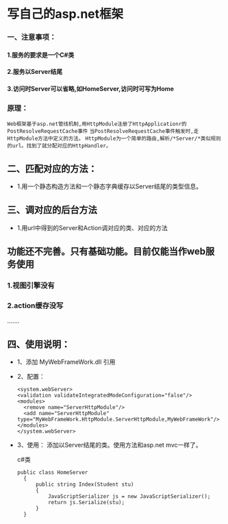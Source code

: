
# 写自己的asp.net框架

### 一、注意事项：
#### 1.服务的要求是一个C#类
#### 2.服务以Server结尾
#### 3.访问时Server可以省略,如HomeServer,访问时可写为Home

### 原理：
  `Web框架基于asp.net管线机制,用HttpModule注册了HttpApplicationr的PostResolveRequestCache事件`
  `当PostResolveRequestCache事件触发时,走HttpModule方法中定义的方法。`
  `HttpModule为一个简单的路由,解析/*Server/*类似规则的url。找到了就分配对应的HttpHandler。`
## 二、匹配对应的方法：
* 1.用一个静态构造方法和一个静态字典缓存以Server结尾的类型信息。
## 三、调对应的后台方法
* 1.用url中得到的Server和Action调对应的类、对应的方法

## 功能还不完善。只有基础功能。目前仅能当作web服务使用

### 1.视图引擎没有
### 2.action缓存没写
.......


## 四、使用说明：
* 1、添加	MyWebFrameWork.dll 引用


* 2、配置：

      <system.webServer>
      <validation validateIntegratedModeConfiguration="false"/>
      <modules>
        <remove name="ServerHttpModule"/>
        <add name="ServerHttpModule" type="MyWebFrameWork.HttpModule.ServerHttpModule,MyWebFrameWork"/>
      </modules>
      </system.webServer>

* 3、使用：
  添加以Server结尾的类。使用方法和asp.net mvc一样了。

  c#类

      public class HomeServer
        {
            public string Index(Student stu)
            {
                JavaScriptSerializer js = new JavaScriptSerializer();
                return js.Serialize(stu);
            }
        }

